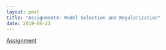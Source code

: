 ```yaml
---
layout: post
title: "Assignment4: Model Selection and Regularization"
date: 2019-04-21
---
```

[Assignment]({{site.baseurl}}/microecon/assignment_4.pdf)
